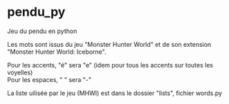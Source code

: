 # pendu_py
Jeu du pendu en python

Les mots sont issus du jeu "Monster Hunter World" et de son extension "Monster Hunter World: Iceborne".

Pour les accents, "é" sera "e" (idem pour tous les accents sur toutes les voyelles) </br>
Pour les espaces, " " sera "-"

La liste uilisée par le jeu (MHWI) est dans le dossier "lists", fichier words.py

